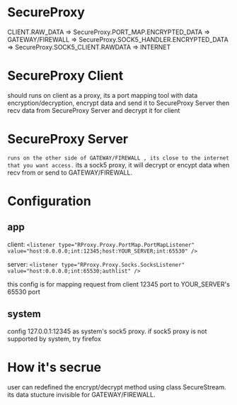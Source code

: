 # SecureProxy

CLIENT.RAW_DATA => SecureProxy.PORT_MAP.ENCRYPTED_DATA => GATEWAY/FIREWALL => SecureProxy.SOCK5_HANDLER.ENCRYPTED_DATA => SecureProxy.SOCK5_CLIENT.RAWDATA => INTERNET

# SecureProxy Client
should runs on client as a proxy, its a port mapping tool with data encryption/decryption, encrypt data and send it to SecureProxy Server then recv data from SecureProxy Server and decrypt it for client


# SecureProxy Server

` runs on the other side of GATEWAY/FIREWALL , its close to the internet that you want access.
` its a sock5 proxy, it will decrypt or encypt data when recv from or send to GATEWAY/FIREWALL.

# Configuration

## app
client:
` <listener type="RProxy.Proxy.PortMap.PortMapListener" value="host:0.0.0.0;int:12345;host:YOUR_SERVER;int:65530" /> `

server:
` <listener type="RProxy.Proxy.Socks.SocksListener" value="host:0.0.0.0;int:65530;authlist" /> `

this config is for mapping request from client 12345 port to  YOUR_SERVER's 65530 port

## system
 config 127.0.0.1:12345 as system's sock5 proxy. if sock5 proxy is not supported by system, try firefox

# How it's secrue
user can redefined the encrypt/decrypt method using class SecureStream.
its data stucture invisible for GATEWAY/FIREWALL.
